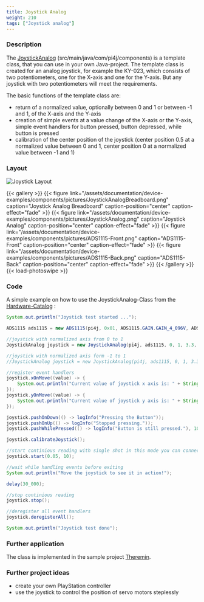 ```yaml
---
title: Joystick Analog
weight: 210
tags: ["Joystick analog"]
---
```

### Description
The [JoystickAnalog](https://github.com/Pi4J/pi4j-example-components/tree/main/src/main/java/com/pi4j/components) (src/main/java/com/pi4j/components) is a template class, that you can use in your own Java-project.
The template class is created for an analog joystick, for example the KY-023, which consists of two potentiometers, one for the X-axis and one for the Y-axis. But any joystick with two potentiometers will meet the requirements.

The basic functions of the template class are:
* return of a normalized value, optionally between 0 and 1 or between -1 and 1, of the X-axis and the Y-axis
* creation of simple events at a value change of the X-axis or the Y-axis, simple event handlers for button pressed, button depressed, while button is pressed
* calibration of the center position of the joystick (center position 0.5 at a normalized value between 0 and 1, center position 0 at a normalized value between -1 and 1)

### Layout
![Joystick Layout](/assets/documentation/device-examples/components/Layout-JoystickAnalog.png)

{{< gallery >}}
{{< figure link="/assets/documentation/device-examples/components/pictures/JoystickAnalogBreadboard.png" caption="Joystick Analog Breadboard" caption-position="center" caption-effect="fade" >}}
{{< figure link="/assets/documentation/device-examples/components/pictures/JoystickAnalog.png" caption="Joystick Analog" caption-position="center" caption-effect="fade" >}}
{{< figure link="/assets/documentation/device-examples/components/pictures/ADS1115-Front.png" caption="ADS1115-Front" caption-position="center" caption-effect="fade" >}}
{{< figure link="/assets/documentation/device-examples/components/pictures/ADS1115-Back.png" caption="ADS1115-Back" caption-position="center" caption-effect="fade" >}}
{{< /gallery >}}
{{< load-photoswipe >}}

### Code
A simple example on how to use the JoystickAnalog-Class from the [Hardware-Catalog](https://github.com/Pi4J/pi4j-example-components) :
```java
System.out.println("Joystick test started ...");

ADS1115 ads1115 = new ADS1115(pi4j, 0x01, ADS1115.GAIN.GAIN_4_096V, ADS1115.ADDRESS.GND, 4);

//joystick with normalized axis from 0 to 1
JoystickAnalog joystick = new JoystickAnalog(pi4j, ads1115, 0, 1, 3.3, true, PIN.D26);

//joystick with normalized axis form -1 to 1
//JoystickAnalog joystick = new JoystickAnalog(pi4j, ads1115, 0, 1, 3.3, false, PIN.D26);

//register event handlers
joystick.xOnMove((value) -> {
    System.out.println("Current value of joystick x axis is: " + String.format("%.3f", value));
});
joystick.yOnMove((value) -> {
    System.out.println("Current value of joystick y axis is: " + String.format("%.3f", value));
});

joystick.pushOnDown(() -> logInfo("Pressing the Button"));
joystick.pushOnUp(() -> logInfo("Stopped pressing."));
joystick.pushWhilePressed(() -> logInfo("Button is still pressed."), 1000);

joystick.calibrateJoystick();

//start continious reading with single shot in this mode you can connect up to 4 devices to the analog module
joystick.start(0.05, 10);

//wait while handling events before exiting
System.out.println("Move the joystick to see it in action!");

delay(30_000);

//stop continious reading
joystick.stop();

//deregister all event handlers
joystick.deregisterAll();

System.out.println("Joystick test done");
```

### Further application
The class is implemented in the sample project [Theremin](https://github.com/DieterHolz/RaspPiTheremin).

### Further project ideas

- create your own PlayStation controller
- use the joystick to control the position of servo motors steplessly
